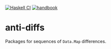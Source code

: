 [![Haskell CI](https://img.shields.io/github/actions/workflow/status/input-output-hk/anti-diffs/haskell.yml?label=Build&style=for-the-badge)](https://github.com/input-output-hk/anti-diffs/actions/workflows/haskell.yml)
[![handbook](https://img.shields.io/badge/policy-Cardano%20Engineering%20Handbook-informational?style=for-the-badge)](https://input-output-hk.github.io/cardano-engineering-handbook)

# anti-diffs

Packages for sequences of `Data.Map` differences.